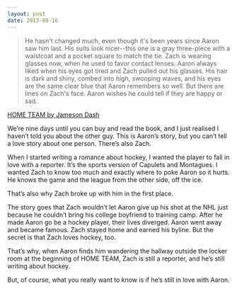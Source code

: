```yaml
---
layout: post
date: 2013-09-16
---
```


>He hasn't changed much, even though it's been years since Aaron saw him last. His suits look nicer--this one is a gray three-piece with a waistcoat and a pocket square to match the tie. Zach is wearing glasses now, when he used to favor contact lenses. Aaron always liked when his eyes got tired and Zach pulled out his glasses. His hair is dark and shiny, combed into high, swooping waves, and his eyes are the same clear blue that Aaron remembers so well.
But there are lines on Zach's face. Aaron wishes he could tell if they are happy or sad.

[HOME TEAM by Jameson Dash](https://www.dreamspinnerpress.com/books/home-team-by-jameson-dash-2792-b)

We’re nine days until you can buy and read the book, and I just realised I haven’t told you about the other guy. This is Aaron’s story, but you can’t tell a love story about one person. There’s also Zach.

When I started writing a romance about hockey, I wanted the player to fall in love with a reporter. It’s the sports version of Capulets and Montagues. I wanted Zach to know too much and exactly where to poke Aaron so it hurts. He knows the game and the league from the other side, off the ice. 

That’s also why Zach broke up with him in the first place.

The story goes that Zach wouldn’t let Aaron give up his shot at the NHL just because he couldn’t bring his college boyfriend to training camp. After he made Aaron go be a hockey player, their lives diverged. Aaron went away and became famous. Zach stayed home and earned his byline. But the secret is that Zach loves hockey, too. 

That’s why, when Aaron finds him wandering the hallway outside the locker room at the beginning of HOME TEAM, Zach is still a reporter, and he’s still writing about hockey. 

But, of course, what you really want to know is if he’s still in love with Aaron. 
